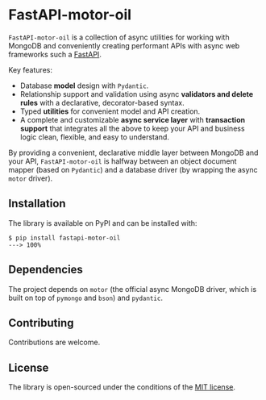 # FastAPI-motor-oil

`FastAPI-motor-oil` is a collection of async utilities for working with MongoDB and conveniently creating performant APIs with async web frameworks such a [FastAPI](https://fastapi.tiangolo.com/).

Key features:

- Database **model** design with `Pydantic`.
- Relationship support and validation using async **validators and delete rules** with a declarative, decorator-based syntax.
- Typed **utilities** for convenient model and API creation.
- A complete and customizable **async service layer** with **transaction support** that integrates all the above to keep your API and business logic clean, flexible, and easy to understand.

By providing a convenient, declarative middle layer between MongoDB and your API, `FastAPI-motor-oil` is halfway between an object document mapper (based on `Pydantic`) and a database driver (by wrapping the async `motor` driver).

## Installation

The library is available on PyPI and can be installed with:

```console
$ pip install fastapi-motor-oil
---> 100%
```

## Dependencies

The project depends on `motor` (the official async MongoDB driver, which is built on top of `pymongo` and `bson`) and `pydantic`.

## Contributing

Contributions are welcome.

## License

The library is open-sourced under the conditions of the [MIT license](https://choosealicense.com/licenses/mit/).
